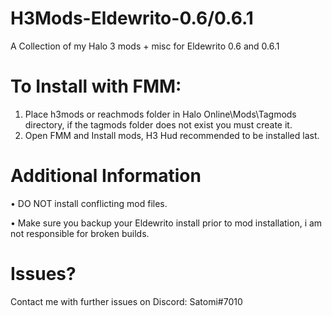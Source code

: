 # H3Mods-Eldewrito-0.6/0.6.1

A Collection of my Halo 3 mods + misc for Eldewrito 0.6 and 0.6.1

# To Install with FMM:

1. Place h3mods or reachmods folder in Halo Online\Mods\Tagmods directory, if the tagmods folder does not exist you must create it.
2. Open FMM and Install mods, H3 Hud recommended to be installed last.

# Additional Information

• DO NOT install conflicting mod files.

• Make sure you backup your Eldewrito install prior to mod installation, i am not responsible for broken builds.

# Issues?

Contact me with further issues on Discord: Satomi#7010
